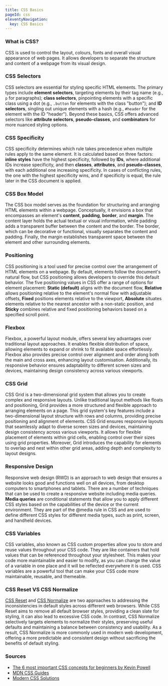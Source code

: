 ```yaml
---
title: CSS Basics
pageId: css
eleventyNavigation:
  key: CSS Basics
---
```


### What is CSS?

CSS is used to control the layout, colours, fonts and overall visual appearance of web pages. It allows developers to separate the structure and content of a webpage from its visual design.

### CSS Selectors

CSS selectors are essential for styling specific HTML elements. The primary types include **element selectors**, targeting elements by their tag name (e.g., `p` for paragraphs); **class selectors**, pinpointing elements with a specific class using a dot (e.g., `.button` for elements with the class "button"); and **ID selectors**, singling out unique elements with a hash (e.g., `#header` for the element with the ID "header"). Beyond these basics, CSS offers advanced selectors like **attribute selectors**, **pseudo-classes**, and **combinators** for more nuanced styling options.

### CSS Specificity

CSS specificity determines which rule takes precedence when multiple rules apply to the same element. It is calculated based on three factors: **inline styles** have the highest specificity, followed by **IDs**, where additional IDs increase specificity, and then **classes**, **attributes**, and **pseudo-classes**, with each additional one increasing specificity. In cases of conflicting rules, the one with the highest specificity wins, and if specificity is equal, the rule later in the CSS document is applied.

### CSS Box Model

The CSS box model serves as the foundation for structuring and arranging HTML elements within a webpage. Conceptually, it envisions a box that encompasses an element's **content**, **padding**, **border**, and **margin**. The content layer holds the actual textual or visual information, while padding adds a transparent buffer between the content and the border. The border, which can be decorative or functional, visually separates the content and padding. Finally, the margin establishes transparent space between the element and other surrounding elements.

### Positioning

CSS positioning is a tool used for precise control over the arrangement of HTML elements on a webpage. By default, elements follow the document's natural flow, but CSS positioning allows developers to override this default behavior. The five positioning values in CSS offer a range of options for element placement: **Static (default)** aligns with the document flow, **Relative** allows positioning relative to the element's normal flow with adjustable offsets, **Fixed** positions elements relative to the viewport, **Absolute** situates elements relative to the nearest ancestor with a non-static position, and **Sticky** combines relative and fixed positioning behaviors based on a specified scroll point.

### Flexbox

Flexbox, a powerful layout module, offers several key advantages over traditional layout approaches. It enables flexible distribution of space, allowing elements to expand or shrink to fit available space effortlessly. Flexbox also provides precise control over alignment and order along both the main and cross axes, enhancing layout customisation. Additionally, its responsive behavior ensures adaptability to different screen sizes and devices, maintaining design consistency across various viewports.

### CSS Grid

CSS Grid is a two-dimensional grid system that allows you to create complex and responsive layouts. Unlike traditional layout methods like floats and positioning, Grid provides a more structured and flexible approach to arranging elements on a page. This grid system's key features include a two-dimensional layout structure with rows and columns, providing precise positioning and alignment of elements. CSS Grid ensures responsive layouts that seamlessly adapt to diverse screen sizes and devices, maintaining design consistency across various viewports. It allows for flexible placement of elements within grid cells, enabling control over their sizes using grid properties. Moreover, Grid introduces the capability for elements to overlap and nest within other grid areas, adding depth and complexity to layout designs.

### Responsive Design

Responsive web design (RWD) is an approach to web design that ensures a website looks good and functions well on all devices, from desktop computers to smartphones and tablets. There are a number of techniques that can be used to create a responsive website including media queries. **Media queries** are conditional statements that allow you to apply different CSS styles based on the capabilities of the device or the current environment. They are part of the @media rule in CSS and are used to define different CSS styles for different media types, such as print, screen, and handheld devices.

### CSS Variables

CSS variables, also known as CSS custom properties allow you to store and reuse values throughout your CSS code. They are like containers that hold values that can be referenced throughout your stylesheet. This makes your code more maintainable and easier to modify, as you can change the value of a variable in one place and it will be reflected everywhere it is used. CSS variables are a powerful tool that can make your CSS code more maintainable, reusable, and themeable.

### CSS Reset VS CSS Normalize

[CSS Reset](https://elad2412.github.io/the-new-css-reset/) and [CSS Normalize](https://necolas.github.io/normalize.css/) are two approaches to addressing the inconsistencies in default styles across different web browsers. While CSS Reset aims to remove all default browser styles, providing a clean slate for styling, it can also lead to excessive CSS code. In contrast, CSS Normalize selectively targets elements to normalize their styles, preserving useful defaults and maintaining a balance between consistency and usability. As a result, CSS Normalize is more commonly used in modern web development, offering a more predictable and consistent design without sacrificing the benefits of default styling.

### Sources

- [The 6 most important CSS concepts for beginners by Kevin Powell](https://www.youtube.com/watch?v=JnTPd9G6hoY)
- [MDN CSS Guides](https://developer.mozilla.org/en-US/docs/Learn/CSS)
- [Modern CSS Solutions](https://moderncss.dev/)
